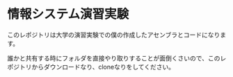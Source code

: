 # 情報システム演習実験

このレポジトリは大学の演習実験での僕の作成したアセンブラとコードになります。

誰かと共有する時にフォルダを直接やり取りすることが面倒くさいので、このレポジトリからダウンロードなり、cloneなりをしてください。
